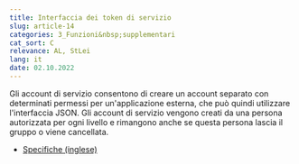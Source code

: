 ```yaml
---
title: Interfaccia dei token di servizio
slug: article-14
categories: 3_Funzioni&nbsp;supplementari
cat_sort: C
relevance: AL, StLei
lang: it
date: 02.10.2022
---
```


Gli account di servizio consentono di creare un account separato con determinati permessi per un'applicazione esterna, che può quindi utilizzare l'interfaccia JSON. Gli account di servizio vengono creati da una persona autorizzata per ogni livello e rimangono anche se questa persona lascia il gruppo o viene cancellata.

* [Specifiche (inglese)](https://github.com/hitobito/hitobito/blob/master/doc/development/07_service_accounts.md)